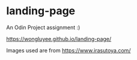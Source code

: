 # landing-page
An Odin Project assignment :)

https://wongluyee.github.io/landing-page/

Images used are from https://www.irasutoya.com/
